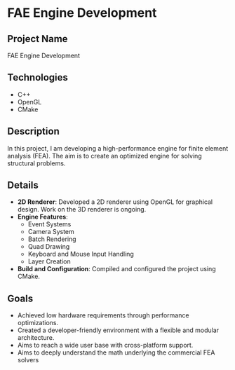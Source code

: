 # FAE Engine Development

## Project Name
FAE Engine Development

## Technologies
- C++
- OpenGL
- CMake

## Description
In this project, I am developing a high-performance engine for finite element analysis (FEA).
The aim is to create an optimized engine for solving structural problems.

## Details
- **2D Renderer**: Developed a 2D renderer using OpenGL for graphical design. Work on the 3D renderer is ongoing.
- **Engine Features**:
  - Event Systems
  - Camera System
  - Batch Rendering
  - Quad Drawing
  - Keyboard and Mouse Input Handling
  - Layer Creation
- **Build and Configuration**: Compiled and configured the project using CMake.

## Goals
- Achieved low hardware requirements through performance optimizations.
- Created a developer-friendly environment with a flexible and modular architecture.
- Aims to reach a wide user base with cross-platform support.
- Aims to deeply understand the math underlying the commercial FEA solvers
